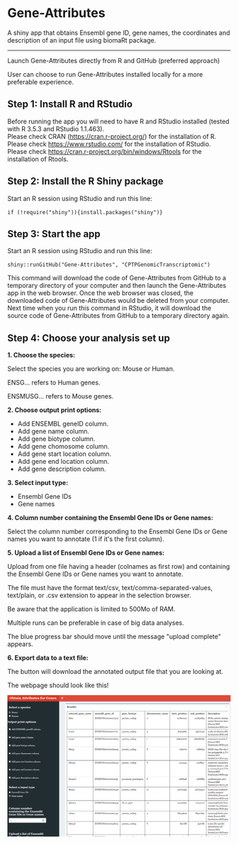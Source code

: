 Gene-Attributes
========
A shiny app that obtains Ensembl gene ID, gene names, the coordinates and description of an input file using biomaRt package. 

*****

Launch Gene-Attributes directly from R and GitHub (preferred approach)

User can choose to run Gene-Attributes installed locally for a more preferable experience.

## Step 1: Install R and RStudio

Before running the app you will need to have R and RStudio installed (tested with R 3.5.3 and RStudio 1.1.463).  
Please check CRAN (<a href="https://cran.r-project.org/" target="_blank">https://cran.r-project.org/</a>) for the installation of R.  
Please check <a href="https://www.rstudio.com/" target="_blank">https://www.rstudio.com/</a> for the installation of RStudio. 
Please check <a href="https://cran.r-project.org/bin/windows/Rtools/" target="_blank">https://cran.r-project.org/bin/windows/Rtools</a> for the installation of Rtools.

## Step 2: Install the R Shiny package

Start an R session using RStudio and run this line:  
```
if (!require("shiny")){install.packages("shiny")}
```

## Step 3: Start the app  

Start an R session using RStudio and run this line:  
```
shiny::runGitHub("Gene-Attributes", "CPTPGenomicTranscriptomic")
```
This command will download the code of Gene-Attributes from GitHub to a temporary directory of your computer and then launch the Gene-Attributes app in the web browser. Once the web browser was closed, the downloaded code of Gene-Attributes would be deleted from your computer. Next time when you run this command in RStudio, it will download the source code of Gene-Attributes from GitHub to a temporary directory again. 

## Step 4: Choose your analysis set up  

**1. Choose the species:**

Select the species you are working on: Mouse or Human.

ENSG... refers to Human genes.

ENSMUSG... refers to Mouse genes.

**2. Choose output print options:**

- Add ENSEMBL geneID column.
- Add gene name column.
- Add gene biotype column.
- Add gene chomosome column.
- Add gene start location column.
- Add gene end location column.
- Add gene description column.

**3. Select input type:**

- Ensembl Gene IDs
- Gene names 

**4. Column number containing the Ensembl Gene IDs or Gene names:**

Select the column number corresponding to the Ensembl Gene IDs or Gene names you want to annotate (1 if it's the first column).

**5. Upload a list of Ensembl Gene IDs or Gene names:**

Upload from one file having a header (colnames as first row) and containing the Ensembl Gene IDs or Gene names you want to annotate.

The file must have the format text/csv, text/comma-separated-values, text/plain, or .csv extension to appear in the selection browser.

Be aware that the application is limited to 500Mo of RAM.

Multiple runs can be preferable in case of big data analyses.

The blue progress bar should move until the message \"upload complete\" appears.


**6. Export data to a text file:**

The button will download the annotated output file that you are looking at.

The webpage should look like this!

![alt text](https://github.com/CPTPGenomicTranscriptomic/Gene-Attributes/blob/master/Gene-Attributes_interface.png)
